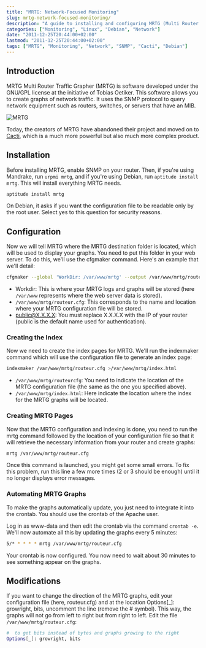 ```yaml
---
title: "MRTG: Network-Focused Monitoring"
slug: mrtg-network-focused-monitoring/
description: "A guide to installing and configuring MRTG (Multi Router Traffic Grapher) for network traffic monitoring using SNMP."
categories: ["Monitoring", "Linux", "Debian", "Network"]
date: "2011-12-25T20:44:00+02:00"
lastmod: "2011-12-25T20:44:00+02:00"
tags: ["MRTG", "Monitoring", "Network", "SNMP", "Cacti", "Debian"]
---
```


## Introduction

MRTG Multi Router Traffic Grapher (MRTG) is software developed under the GNU/GPL license at the initiative of Tobias Oetiker. This software allows you to create graphs of network traffic. It uses the SNMP protocol to query network equipment such as routers, switches, or servers that have an MIB.

![MRTG](../../static/images/mrtg.avif)

Today, the creators of MRTG have abandoned their project and moved on to [Cacti](./Cacti/index.md), which is a much more powerful but also much more complex product.

## Installation

Before installing MRTG, enable SNMP on your router. Then, if you're using Mandrake, run `urpmi mrtg`, and if you're using Debian, run `aptitude install mrtg`. This will install everything MRTG needs.

```bash
aptitude install mrtg
```

On Debian, it asks if you want the configuration file to be readable only by the root user. Select yes to this question for security reasons.

## Configuration

Now we will tell MRTG where the MRTG destination folder is located, which will be used to display your graphs. You need to put this folder in your web server. To do this, we'll use the cfgmaker command. Here's an example that we'll detail:

```bash
cfgmaker --global 'WorkDir: /var/www/mrtg' --output /var/www/mrtg/routeur.cfg public@X.X.X.X
```

- Workdir: This is where your MRTG logs and graphs will be stored (here `/var/www` represents where the web server data is stored).
- `/var/www/mrtg/routeur.cfg`: This corresponds to the name and location where your MRTG configuration file will be stored.
- public@X.X.X.X: You must replace X.X.X.X with the IP of your router (public is the default name used for authentication).

### Creating the Index

Now we need to create the index pages for MRTG. We'll run the indexmaker command which will use the configuration file to generate an index page:

```bash
indexmaker /var/www/mrtg/routeur.cfg >/var/www/mrtg/index.html
```

- `/var/www/mrtg/routeurcfg`: You need to indicate the location of the MRTG configuration file (the same as the one you specified above).
- `/var/www/mrtg/index.html`: Here indicate the location where the index for the MRTG graphs will be located.

### Creating MRTG Pages

Now that the MRTG configuration and indexing is done, you need to run the mrtg command followed by the location of your configuration file so that it will retrieve the necessary information from your router and create graphs:

```bash
mrtg /var/www/mrtg/routeur.cfg
```

Once this command is launched, you might get some small errors. To fix this problem, run this line a few more times (2 or 3 should be enough) until it no longer displays error messages.

### Automating MRTG Graphs

To make the graphs automatically update, you just need to integrate it into the crontab. You should use the crontab of the Apache user.

Log in as www-data and then edit the crontab via the command `crontab -e`. We'll now automate all this by updating the graphs every 5 minutes:

```bash
5/* * * * * mrtg /var/www/mrtg/routeur.cfg
```

Your crontab is now configured. You now need to wait about 30 minutes to see something appear on the graphs.

## Modifications

If you want to change the direction of the MRTG graphs, edit your configuration file (here, routeur.cfg) and at the location Options[_]: growright, bits, uncomment the line (remove the # symbol). This way, the graphs will not go from left to right but from right to left. Edit the file `/var/www/mrtg/routeur.cfg`:

```bash
#  to get bits instead of bytes and graphs growing to the right
Options[_]: growright, bits
```
